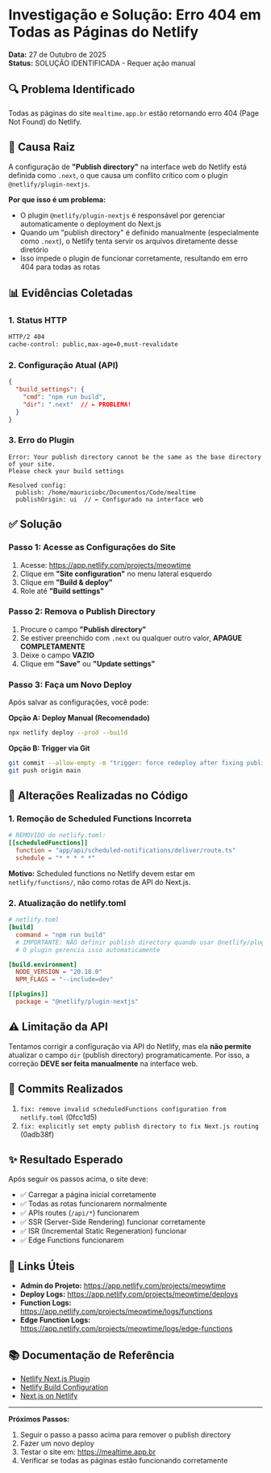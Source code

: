 # Investigação e Solução: Erro 404 em Todas as Páginas do Netlify

**Data:** 27 de Outubro de 2025  
**Status:** SOLUÇÃO IDENTIFICADA - Requer ação manual

## 🔍 Problema Identificado

Todas as páginas do site `mealtime.app.br` estão retornando erro 404 (Page Not Found) do Netlify.

## 🎯 Causa Raiz

A configuração de **"Publish directory"** na interface web do Netlify está definida como `.next`, o que causa um conflito crítico com o plugin `@netlify/plugin-nextjs`.

**Por que isso é um problema:**
- O plugin `@netlify/plugin-nextjs` é responsável por gerenciar automaticamente o deployment do Next.js
- Quando um "publish directory" é definido manualmente (especialmente como `.next`), o Netlify tenta servir os arquivos diretamente desse diretório
- Isso impede o plugin de funcionar corretamente, resultando em erro 404 para todas as rotas

## 📊 Evidências Coletadas

### 1. Status HTTP
```bash
HTTP/2 404 
cache-control: public,max-age=0,must-revalidate
```

### 2. Configuração Atual (API)
```json
{
  "build_settings": {
    "cmd": "npm run build",
    "dir": ".next"  // ← PROBLEMA!
  }
}
```

### 3. Erro do Plugin
```
Error: Your publish directory cannot be the same as the base directory of your site.
Please check your build settings

Resolved config:
  publish: /home/mauriciobc/Documentos/Code/mealtime
  publishOrigin: ui  // ← Configurado na interface web
```

## ✅ Solução

### Passo 1: Acesse as Configurações do Site

1. Acesse: https://app.netlify.com/projects/meowtime
2. Clique em **"Site configuration"** no menu lateral esquerdo
3. Clique em **"Build & deploy"**
4. Role até **"Build settings"**

### Passo 2: Remova o Publish Directory

1. Procure o campo **"Publish directory"**
2. Se estiver preenchido com `.next` ou qualquer outro valor, **APAGUE COMPLETAMENTE**
3. Deixe o campo **VAZIO**
4. Clique em **"Save"** ou **"Update settings"**

### Passo 3: Faça um Novo Deploy

Após salvar as configurações, você pode:

**Opção A: Deploy Manual (Recomendado)**
```bash
npx netlify deploy --prod --build
```

**Opção B: Trigger via Git**
```bash
git commit --allow-empty -m "trigger: force redeploy after fixing publish directory"
git push origin main
```

## 🔧 Alterações Realizadas no Código

### 1. Remoção de Scheduled Functions Incorreta
```toml
# REMOVIDO do netlify.toml:
[[scheduledFunctions]]
  function = "app/api/scheduled-notifications/deliver/route.ts"
  schedule = "* * * * *"
```

**Motivo:** Scheduled functions no Netlify devem estar em `netlify/functions/`, não como rotas de API do Next.js.

### 2. Atualização do netlify.toml
```toml
# netlify.toml
[build]
  command = "npm run build"
  # IMPORTANTE: NÃO definir publish directory quando usar @netlify/plugin-nextjs
  # O plugin gerencia isso automaticamente

[build.environment]
  NODE_VERSION = "20.18.0"
  NPM_FLAGS = "--include=dev"

[[plugins]]
  package = "@netlify/plugin-nextjs"
```

## ⚠️ Limitação da API

Tentamos corrigir a configuração via API do Netlify, mas ela **não permite** atualizar o campo `dir` (publish directory) programaticamente. Por isso, a correção **DEVE ser feita manualmente** na interface web.

## 📝 Commits Realizados

1. `fix: remove invalid scheduledFunctions configuration from netlify.toml` (0fcc1d5)
2. `fix: explicitly set empty publish directory to fix Next.js routing` (0adb38f)

## ✨ Resultado Esperado

Após seguir os passos acima, o site deve:
- ✅ Carregar a página inicial corretamente
- ✅ Todas as rotas funcionarem normalmente
- ✅ APIs routes (`/api/*`) funcionarem
- ✅ SSR (Server-Side Rendering) funcionar corretamente
- ✅ ISR (Incremental Static Regeneration) funcionar
- ✅ Edge Functions funcionarem

## 🔗 Links Úteis

- **Admin do Projeto:** https://app.netlify.com/projects/meowtime
- **Deploy Logs:** https://app.netlify.com/projects/meowtime/deploys
- **Function Logs:** https://app.netlify.com/projects/meowtime/logs/functions
- **Edge Function Logs:** https://app.netlify.com/projects/meowtime/logs/edge-functions

## 📚 Documentação de Referência

- [Netlify Next.js Plugin](https://github.com/opennextjs/opennextjs-netlify)
- [Netlify Build Configuration](https://docs.netlify.com/configure-builds/file-based-configuration/)
- [Next.js on Netlify](https://docs.netlify.com/frameworks/next-js/)

---

**Próximos Passos:**
1. Seguir o passo a passo acima para remover o publish directory
2. Fazer um novo deploy
3. Testar o site em: https://mealtime.app.br
4. Verificar se todas as páginas estão funcionando corretamente

